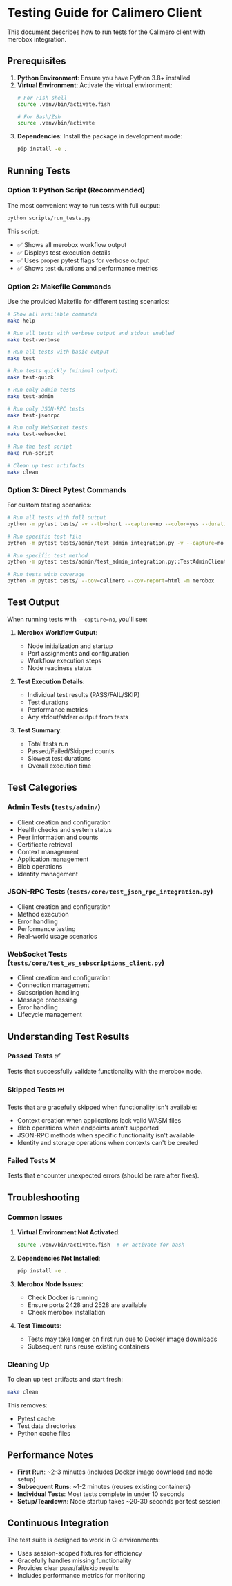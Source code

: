# Testing Guide for Calimero Client

This document describes how to run tests for the Calimero client with merobox integration.

## Prerequisites

1. **Python Environment**: Ensure you have Python 3.8+ installed
2. **Virtual Environment**: Activate the virtual environment:
   ```bash
   # For Fish shell
   source .venv/bin/activate.fish
   
   # For Bash/Zsh
   source .venv/bin/activate
   ```
3. **Dependencies**: Install the package in development mode:
   ```bash
   pip install -e .
   ```

## Running Tests

### Option 1: Python Script (Recommended)

The most convenient way to run tests with full output:

```bash
python scripts/run_tests.py
```

This script:
- ✅ Shows all merobox workflow output
- ✅ Displays test execution details
- ✅ Uses proper pytest flags for verbose output
- ✅ Shows test durations and performance metrics

### Option 2: Makefile Commands

Use the provided Makefile for different testing scenarios:

```bash
# Show all available commands
make help

# Run all tests with verbose output and stdout enabled
make test-verbose

# Run all tests with basic output
make test

# Run tests quickly (minimal output)
make test-quick

# Run only admin tests
make test-admin

# Run only JSON-RPC tests
make test-jsonrpc

# Run only WebSocket tests
make test-websocket

# Run the test script
make run-script

# Clean up test artifacts
make clean
```

### Option 3: Direct Pytest Commands

For custom testing scenarios:

```bash
# Run all tests with full output
python -m pytest tests/ -v --tb=short --capture=no --color=yes --durations=10 -m merobox

# Run specific test file
python -m pytest tests/admin/test_admin_integration.py -v --capture=no -m merobox

# Run specific test method
python -m pytest tests/admin/test_admin_integration.py::TestAdminClientIntegration::test_health_check -v --capture=no -m merobox

# Run tests with coverage
python -m pytest tests/ --cov=calimero --cov-report=html -m merobox
```

## Test Output

When running tests with `--capture=no`, you'll see:

1. **Merobox Workflow Output**: 
   - Node initialization and startup
   - Port assignments and configuration
   - Workflow execution steps
   - Node readiness status

2. **Test Execution Details**:
   - Individual test results (PASS/FAIL/SKIP)
   - Test durations
   - Performance metrics
   - Any stdout/stderr output from tests

3. **Test Summary**:
   - Total tests run
   - Passed/Failed/Skipped counts
   - Slowest test durations
   - Overall execution time

## Test Categories

### Admin Tests (`tests/admin/`)
- Client creation and configuration
- Health checks and system status
- Peer information and counts
- Certificate retrieval
- Context management
- Application management
- Blob operations
- Identity management

### JSON-RPC Tests (`tests/core/test_json_rpc_integration.py`)
- Client creation and configuration
- Method execution
- Error handling
- Performance testing
- Real-world usage scenarios

### WebSocket Tests (`tests/core/test_ws_subscriptions_client.py`)
- Client creation and configuration
- Connection management
- Subscription handling
- Message processing
- Error handling
- Lifecycle management

## Understanding Test Results

### Passed Tests ✅
Tests that successfully validate functionality with the merobox node.

### Skipped Tests ⏭️
Tests that are gracefully skipped when functionality isn't available:
- Context creation when applications lack valid WASM files
- Blob operations when endpoints aren't supported
- JSON-RPC methods when specific functionality isn't available
- Identity and storage operations when contexts can't be created

### Failed Tests ❌
Tests that encounter unexpected errors (should be rare after fixes).

## Troubleshooting

### Common Issues

1. **Virtual Environment Not Activated**:
   ```bash
   source .venv/bin/activate.fish  # or activate for bash
   ```

2. **Dependencies Not Installed**:
   ```bash
   pip install -e .
   ```

3. **Merobox Node Issues**:
   - Check Docker is running
   - Ensure ports 2428 and 2528 are available
   - Check merobox installation

4. **Test Timeouts**:
   - Tests may take longer on first run due to Docker image downloads
   - Subsequent runs reuse existing containers

### Cleaning Up

To clean up test artifacts and start fresh:

```bash
make clean
```

This removes:
- Pytest cache
- Test data directories
- Python cache files

## Performance Notes

- **First Run**: ~2-3 minutes (includes Docker image download and node setup)
- **Subsequent Runs**: ~1-2 minutes (reuses existing containers)
- **Individual Tests**: Most tests complete in under 10 seconds
- **Setup/Teardown**: Node startup takes ~20-30 seconds per test session

## Continuous Integration

The test suite is designed to work in CI environments:
- Uses session-scoped fixtures for efficiency
- Gracefully handles missing functionality
- Provides clear pass/fail/skip results
- Includes performance metrics for monitoring
